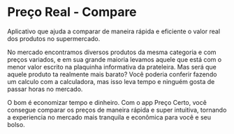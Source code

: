 # Preço Real - Compare
Aplicativo que ajuda a comparar de maneira rápida e eficiente o valor real dos produtos no supermercado.

No mercado encontramos diversos produtos da mesma categoria e com preços variados, e em sua grande maioria levamos aquele que está com o menor valor escrito na plaquinha informativa da prateleira. Mas será que aquele produto ta realmente mais barato? 
Você poderia conferir fazendo um calculo com a calculadora, mas isso leva tempo e ninguém gosta de passar horas no mercado. 

O bom é economizar tempo e dinheiro. Com o app Preço Certo, você consegue comparar os preços de maneira rápida e super intuitiva, tornando a experiencia no mercado mais tranquila e econômica para você e seu bolso.
